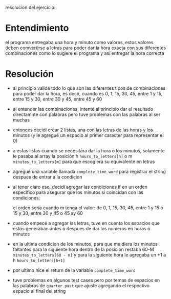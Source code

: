 resolucion del ejercicio:

# Entendimiento

el programa entregaba una hora y minuto como valores, estos valores deben comvertirse a letras para poder dar la hora exacta con sus diferentes combinaciones como lo sugiere el programa y así entregar la hora correcta

# Resolución

- al principio validé todo lo que son las diferentes tipos de combinaciones para poder dar la hora, es decir, cuando es 0, 1, 15, 30, 45, entre 1 y 15, entre 15 y 30, entre 30 y 45, entre 45 y 60

- al entender las combinaciones, intenté al principio dar el resultado directamnte  con palabras pero tuve problemas con las palabras al ser muchas

- entonces decidí crear 2 listas, una con las letras de las horas y los minutos (y le agregué un espacio al primer caracter para representar el 0)

- a estas listas cuando se necesitara dar la hora o los minutos, solamente le pasaba al array la posición h `hours_to_letters[h]` o m `minutes_to_letters[m]` para que escogiera su equivalente en letras 

- agregué una variable llamada `complete_time_word` para registrar el string despues de entrar a la condicion

- al tener claro eso, decidí agregar las condiciones if en un orden especifico para asegurar que los minutos si coincidan con las condiciones:
  
  el orden seria cuando m tenga el valor: de 0, 1, 15, 30, 45, entre 1 y 15 o 15 y 30, entre 30 y 45 o 45 ay 60

- cuando empecé a agregar las letras, tuve en cuenta los espacios que estos generaban antes o despues de dar los numeros en horas o minutos

- en la ultima condicion de los minutos, para que me diera los minutos faltantes para la siguiente hora dentro de la posición restaba 60-M `minutes_to_letters[60 - m]` y para la siguiente hora le agregaba un +1 a h  `hours_to_letters[h+1]`

- por ultimo hice el return de la variable `complete_time_word`

- tuve problemas en algunos test cases pero por temas de espacios en las palabras de `quarter past` que ajuste agregando el respectivo espacio al final del string
